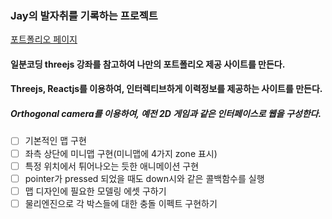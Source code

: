 ### Jay의 발자취를 기록하는 프로젝트 

<a href="https://jay-playground.netlify.app/">포트폴리오 페이지</a> 

#### 일분코딩 threejs 강좌를 참고하여 나만의 포트폴리오 제공 사이트를 만든다.

#### Threejs, Reactjs를 이용하여, 인터렉티브하게 이력정보를 제공하는 사이트를 만든다.

##### Orthogonal camera를 이용하여, 예전 2D 게임과 같은 인터페이스로 웹을 구성한다.

- [ ] 기본적인 맵 구현
- [ ] 좌측 상단에 미니맵 구현(미니맵에 4가지 zone 표시)
- [ ] 특정 위치에서 튀어나오는 듯한 애니메이션 구현
- [ ] pointer가 pressed 되었을 때도 down시와 같은 콜백함수를 실행
- [ ] 맵 디자인에 필요한 모델링 에셋 구하기
- [ ] 물리엔진으로 각 박스들에 대한 충돌 이펙트 구현하기
